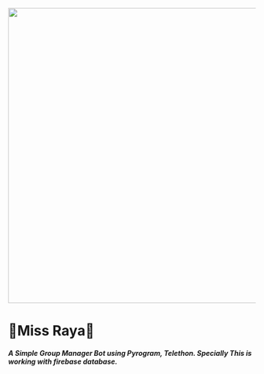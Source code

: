 <p align="middle">
  <img src="https://telegra.ph/file/c34ea5555a31864d1dd8d.jpg" width='600"'>
  <h1><a herf="https://t.me/MissRayaBot">🌷Miss Raya🌷</a></h1>
  <h5> A Simple Group Manager Bot using Pyrogram, Telethon. Specially This is working with firebase database. </h5>
</p>

